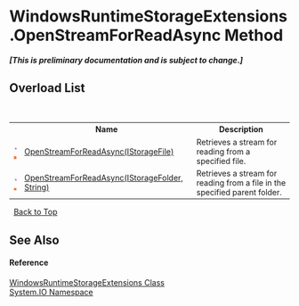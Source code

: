 # WindowsRuntimeStorageExtensions.OpenStreamForReadAsync Method 
 _**\[This is preliminary documentation and is subject to change.\]**_


## Overload List
&nbsp;<table><tr><th></th><th>Name</th><th>Description</th></tr><tr><td>![Public method](media/pubmethod.gif "Public method")![Static member](media/static.gif "Static member")</td><td><a href="M_System_IO_WindowsRuntimeStorageExtensions_OpenStreamForReadAsync">OpenStreamForReadAsync(IStorageFile)</a></td><td>
Retrieves a stream for reading from a specified file.</td></tr><tr><td>![Public method](media/pubmethod.gif "Public method")![Static member](media/static.gif "Static member")</td><td><a href="M_System_IO_WindowsRuntimeStorageExtensions_OpenStreamForReadAsync_1">OpenStreamForReadAsync(IStorageFolder, String)</a></td><td>
Retrieves a stream for reading from a file in the specified parent folder.</td></tr></table>&nbsp;
<a href="#windowsruntimestorageextensions.openstreamforreadasync-method">Back to Top</a>

## See Also


#### Reference
<a href="T_System_IO_WindowsRuntimeStorageExtensions">WindowsRuntimeStorageExtensions Class</a><br /><a href="N_System_IO">System.IO Namespace</a><br />